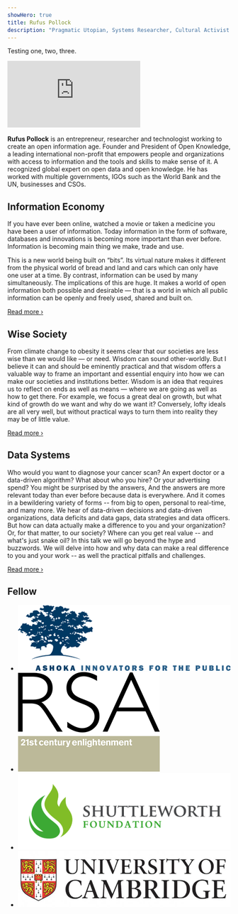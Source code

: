 ```yaml
---
showHero: true
title: Rufus Pollock
description: "Pragmatic Utopian, Systems Researcher, Cultural Activist and Social Entrepreneur working for a Radically Wiser World"
---
```


Testing one, two, three.

<section id="next-section">
  <div className="video">
    <div className="video-wrapper">
      <iframe src="https://www.youtube.com/embed/15L7i0201ms?autoplay=0&showinfo=0&controls=1" frameborder="0" allowfullscreen></iframe>
    </div>
    <div className="video-text">
      <p><strong>Rufus Pollock</strong> is an entrepreneur, researcher and technologist working to create an open information age. Founder and President of Open Knowledge, a leading international non-profit that empowers people and organizations with access to information and the tools and skills to make sense of it. A recognized global expert on open data and open knowledge. He has worked with multiple governments, IGOs such as the World Bank and the UN, businesses and CSOs.</p>
    </div>
  </div>
</section>

<section>

  <div className="side-image">
    <div className="images-wrapper"></div>
    <div className="side-image-content">
      <h2>Information Economy</h2>
      <p>If you have ever been online, watched a movie or taken a medicine you have been a user of information. Today information in the form of software, databases and innovations is becoming more important than ever before. Information is becoming main thing we make, trade and use.</p>
      <p>This is a new world being built on “bits”. Its virtual nature makes it different from the physical world of bread and land and cars which can only have one user at a time. By contrast, information can be used by many simultaneously. The implications of this are huge. It makes a world of open information both possible and desirable — that is a world in which all public information can be openly and freely used, shared and built on.</p>
      <a className="button" href="/information-economy/">Read more <span>&rsaquo;</span></a>
    </div>
  </div>

  <div className="side-image">
    <div className="side-image-content">
      <h2>Wise Society</h2>
      <p>From climate change to obesity it seems clear that our societies are less wise
        than we would like — or need. Wisdom can sound other-worldly. But I believe it
        can and should be eminently practical and that wisdom offers a valuable way to frame an
        important and essential enquiry into how we can make our societies and institutions
        better. Wisdom is an idea that requires us to reflect on ends as well as means
        — where we are going as well as how to get there. For example, we focus a great deal
        on growth, but what kind of growth do we want and why do we want it? Conversely,
        lofty ideals are all very well, but without practical ways to turn them into reality
        they may be of little value.</p>
      <a className="button" href="/wise-society/">Read more <span>&rsaquo;</span></a>
    </div>
    <div className="images-wrapper"></div>
  </div>

  <div className="side-image">
    <div className="images-wrapper last"></div>
    <div className="side-image-content">
      <h2>Data Systems</h2>
      <p>Who would you want to diagnose your cancer scan? An expert doctor or a data-driven
        algorithm? What about who you hire? Or your advertising spend? You might be surprised
        by the answers, And the answers are more relevant today than ever before because data
        is everywhere. And it comes in a bewildering variety of forms -- from big to open,
        personal to real-time, and many more. We hear of data-driven decisions and data-driven
        organizations, data deficits and data gaps, data strategies and data officers. But how
        can data actually make a difference to you and your organization? Or, for that matter,
        to our society? Where can you get real value -- and what's just snake oil? In this talk
        we will go beyond the hype and buzzwords. We will delve into how and why data can make
        a real difference to you and your work -- as well the practical pitfalls and challenges.</p>
      <a className="button" href="/data-systems/">Read more <span>&rsaquo;</span></a>
    </div>
  </div>
</section>

<section className="fellow">
  <h2>Fellow</h2>
  <ul className="logo-section">
    <li><img className="wide-logo" src="/images/ashoka_image_india.jpg" alt="" /></li>
    <li><img className="square-logo" src="/images/RSA-logo.png" alt="" /></li>
    <li><img className="wide-logo" src="/images/shuttleworth.jpg" alt="" /></li>
    <li><img className="wide-logo" src="/images/cambridge logo.jpg" alt="" /></li>
  </ul>
</section>